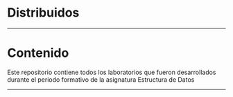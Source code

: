 # Distribuidos



---

# Contenido

Este repositorio contiene todos los laboratorios que fueron desarrollados durante el periodo formativo de la asignatura Estructura de Datos

---
